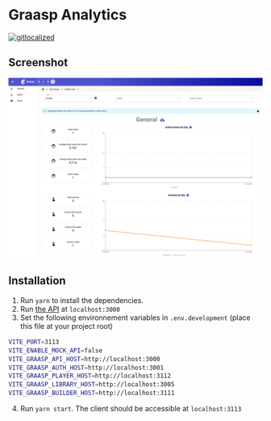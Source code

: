 # Graasp Analytics

[![gitlocalized ](https://gitlocalize.com/repo/8871/whole_project/badge.svg)](https://gitlocalize.com/repo/8871?utm_source=badge)

## Screenshot

<img width="1381" alt="graasp analytics" src="docs/assets/screenshot-v1.3.0.png">

## Installation

1. Run `yarn` to install the dependencies.
2. Run [the API](https://github.com/graasp/graasp) at `localhost:3000`
3. Set the following environnement variables in `.env.development` (place this file at your project root)

```sh
VITE_PORT=3113
VITE_ENABLE_MOCK_API=false
VITE_GRAASP_API_HOST=http://localhost:3000
VITE_GRAASP_AUTH_HOST=http://localhost:3001
VITE_GRAASP_PLAYER_HOST=http://localhost:3112
VITE_GRAASP_LIBRARY_HOST=http://localhost:3005
VITE_GRAASP_BUILDER_HOST=http://localhost:3111
```

4. Run `yarn start`. The client should be accessible at `localhost:3113`
